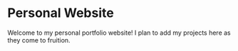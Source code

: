 # Personal Website
Welcome to my personal portfolio website! I plan to add my projects here as they come to fruition.
